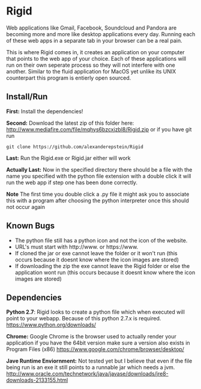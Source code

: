 # Rigid


Web applications like Gmail, Facebook, Soundcloud and Pandora are becoming more and more like desktop applications every day. Running each of these web apps in a separate tab in your browser can be a real pain.

This is where Rigid comes in, it creates an application on your computer that points to the web app of your choice. Each of these applications will run on their own seperate process so they will not interfere with one another. Similar to the fluid application for MacOS yet unlike its UNIX counterpart this program is entierly open sourced.

## Install/Run
**First:** Install the dependencies!

**Second:** Download the latest zip of this folder here: http://www.mediafire.com/file/mqhys6bzcxjzbl8/Rigid.zip or if you have git run 
    
    git clone https://github.com/alexanderepstein/Rigid
  
  **Last:** Run the Rigid.exe or Rigid.jar either will work
  
  **Actually Last:** Now in the specified directory there should be a file with the name you specified with the python file extension with a double click it will run the web app if step one has been done correctly. 
  
  **Note** The first time you double click a .py file it might ask you to associate this with a program after choosing the python interpreter once this should not occur again 

## Known Bugs
 * The python file still has a python icon and not the icon of the website.
 * URL's must start with http://www. or https://www.
 * If cloned the jar or exe cannot leave the folder or it won't run (this occurs because it doesnt know where the icon images are stored)
 * If downloading the zip the exe cannot leave the Rigid folder or else the application wont run (this occurs because it doesnt know where the icon images are stored)
 

    
## Dependencies
**Python 2.7**: Rigid looks to create a python file which when executed will point to your webapp. Because of this python 2.7.x is required. https://www.python.org/downloads/

**Chrome:** Google Chrome is the browser used to actually render your application if you have the 64bit version make sure a  version also exists in Program Files (x86) https://www.google.com/chrome/browser/desktop/

**Jave Runtime Enviornment:** Not tested yet but I believe that even if the file being run is an exe it still points to a runnable jar which needs a jvm. http://www.oracle.com/technetwork/java/javase/downloads/jre8-downloads-2133155.html
